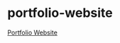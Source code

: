 # portfolio-website

[Portfolio Website](http://rachelmartin124.github.io/portfolio-website/website.html)
